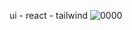 ui - react - tailwind
![0000](https://github.com/nxbitakinema/LANDING/assets/93174599/e322cfc1-c4bd-47b0-9b6f-5c19a4cb72fc)

